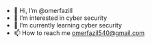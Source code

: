 - 👋 Hi, I’m @omerfazill
- 👀 I’m interested in cyber security
- 🌱 I’m currently learning cyber security
- 📫 How to reach me omerfazil540@gmail.com

<!---
omerfazill/omerfazill is a ✨ special ✨ repository because its `README.md` (this file) appears on your GitHub profile.
You can click the Preview link to take a look at your changes.
--->
